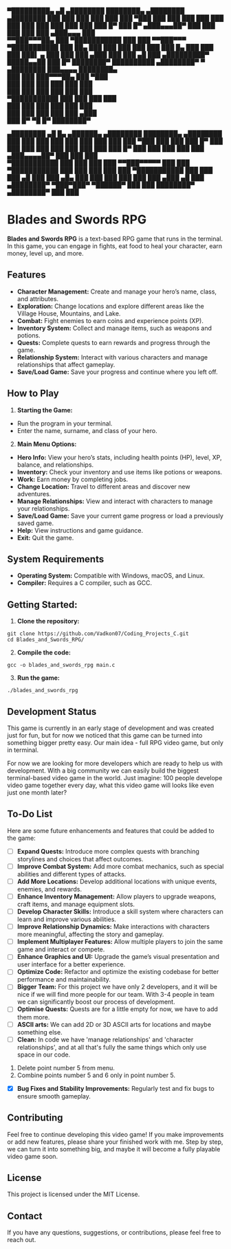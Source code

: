 ▀█████████▄   ▄█          ▄████████ ████████▄     ▄████████    ▄████████
  ███    ███ ███         ███    ███ ███   ▀███   ███    ███   ███    ███
  ███    ███ ███         ███    ███ ███    ███   ███    █▀    ███    █▀ 
 ▄███▄▄▄██▀  ███         ███    ███ ███    ███  ▄███▄▄▄       ███       
▀▀███▀▀▀██▄  ███       ▀███████████ ███    ███ ▀▀███▀▀▀     ▀███████████
  ███    ██▄ ███         ███    ███ ███    ███   ███    █▄           ███
  ███    ███ ███▌    ▄   ███    ███ ███   ▄███   ███    ███    ▄█    ███
▄█████████▀  █████▄▄██   ███    █▀  ████████▀    ██████████  ▄████████▀ 
             ▀                                                          
   ▄████████ ███▄▄▄▄   ████████▄                                        
  ███    ███ ███▀▀▀██▄ ███   ▀███                                       
  ███    ███ ███   ███ ███    ███                                       
  ███    ███ ███   ███ ███    ███                                       
▀███████████ ███   ███ ███    ███                                       
  ███    ███ ███   ███ ███    ███                                       
  ███    ███ ███   ███ ███   ▄███                                       
  ███    █▀   ▀█   █▀  ████████▀                                        
                                                                        
   ▄████████  ▄█     █▄   ▄██████▄     ▄████████ ████████▄     ▄████████
  ███    ███ ███     ███ ███    ███   ███    ███ ███   ▀███   ███    ███
  ███    █▀  ███     ███ ███    ███   ███    ███ ███    ███   ███    █▀ 
  ███        ███     ███ ███    ███  ▄███▄▄▄▄██▀ ███    ███   ███       
▀███████████ ███     ███ ███    ███ ▀▀███▀▀▀▀▀   ███    ███ ▀███████████
         ███ ███     ███ ███    ███ ▀███████████ ███    ███          ███
   ▄█    ███ ███ ▄█▄ ███ ███    ███   ███    ███ ███   ▄███    ▄█    ███
 ▄████████▀   ▀███▀███▀   ▀██████▀    ███    ███ ████████▀   ▄████████▀ 
                                      ███    ███                        


# Blades and Swords RPG
**Blades and Swords RPG** is a text-based RPG game that runs in the terminal. In this game, you can engage in fights, eat food to heal your character, earn money, level up, and more.

## Features
- **Character Management:** Create and manage your hero’s name, class, and attributes.
- **Exploration:** Change locations and explore different areas like the Village House, Mountains, and Lake.
- **Combat:** Fight enemies to earn coins and experience points (XP).
- **Inventory System:** Collect and manage items, such as weapons and potions.
- **Quests:** Complete quests to earn rewards and progress through the game.
- **Relationship System:** Interact with various characters and manage relationships that affect gameplay.
- **Save/Load Game:** Save your progress and continue where you left off.

## How to Play
1. **Starting the Game:**
- Run the program in your terminal.
- Enter the name, surname, and class of your hero.
2. **Main Menu Options:**
- **Hero Info:** View your hero’s stats, including health points (HP), level, XP, balance, and relationships.
- **Inventory:** Check your inventory and use items like potions or weapons.
- **Work:** Earn money by completing jobs.
- **Change Location:** Travel to different areas and discover new adventures.
- **Manage Relationships:** View and interact with characters to manage your relationships.
- **Save/Load Game:** Save your current game progress or load a previously saved game.
- **Help:** View instructions and game guidance.
- **Exit:** Quit the game.

## System Requirements
- **Operating System:** Compatible with Windows, macOS, and Linux.
- **Compiler:** Requires a C compiler, such as GCC.

## Getting Started:

1. **Clone the repository:**
```console
git clone https://github.com/Vadkon07/Coding_Projects_C.git
cd Blades_and_Swords_RPG/
```
2. **Compile the code:**
```console
gcc -o blades_and_swords_rpg main.c
```
3. **Run the game:**
```console
./blades_and_swords_rpg
```
## Development Status
This game is currently in an early stage of development and was created just for fun, but for now we noticed that this game can be turned into something bigger pretty easy. Our main idea - full RPG video game, but only in terminal.

For now we are looking for more developers which are ready to help us with development. With a big community we can easily build the biggest terminal-based video game in the world. Just imagine: 100 people develope video game together every day, what this video game will looks like even just one month later?

## To-Do List
Here are some future enhancements and features that could be added to the game:

- [ ] **Expand Quests:** Introduce more complex quests with branching storylines and choices that affect outcomes.
- [ ] **Improve Combat System:** Add more combat mechanics, such as special abilities and different types of attacks.
- [ ] **Add More Locations:** Develop additional locations with unique events, enemies, and rewards.
- [ ] **Enhance Inventory Management:** Allow players to upgrade weapons, craft items, and manage equipment slots.
- [ ] **Develop Character Skills:** Introduce a skill system where characters can learn and improve various abilities.
- [ ] **Improve Relationship Dynamics:** Make interactions with characters more meaningful, affecting the story and gameplay.
- [ ] **Implement Multiplayer Features:** Allow multiple players to join the same game and interact or compete.
- [ ] **Enhance Graphics and UI:** Upgrade the game’s visual presentation and user interface for a better experience.
- [ ] **Optimize Code:** Refactor and optimize the existing codebase for better performance and maintainability.
- [ ] **Bigger Team:** For this project we have only 2 developers, and it will be nice if we will find more people for our team. With 3-4 people in team we can significantly boost our process of development.
- [ ] **Optimise Quests:** Quests are for a little empty for now, we have to add them more.
- [ ] **ASCII arts:** We can add 2D or 3D ASCII arts for locations and maybe something else.
- [ ] **Clean:** In code we have 'manage relationships' and 'character relationships', and at all that's fully the same things which only use space in our code.
1. Delete point number 5 from menu.
2. Combine points number 5 and 6 only in point number 5.
- [x] **Bug Fixes and Stability Improvements:** Regularly test and fix bugs to ensure smooth gameplay.

## Contributing
Feel free to continue developing this video game! If you make improvements or add new features, please share your finished work with me. Step by step, we can turn it into something big, and maybe it will become a fully playable video game soon.

## License
This project is licensed under the MIT License.

## Contact
If you have any questions, suggestions, or contributions, please feel free to reach out.
